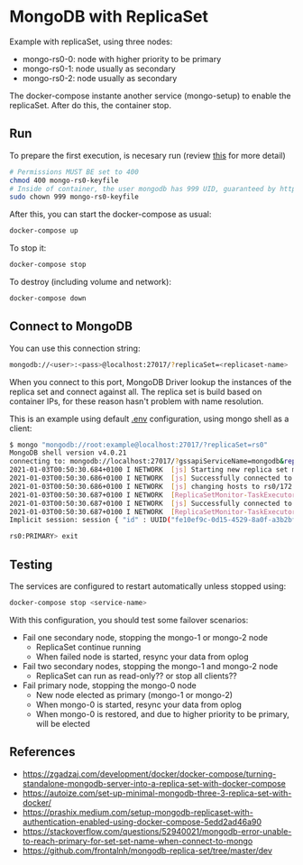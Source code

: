 # MongoDB with ReplicaSet

Example with replicaSet, using three nodes:

- mongo-rs0-0: node with higher priority to be primary
- mongo-rs0-1: node usually as secondary
- mongo-rs0-2: node usually as secondary

The docker-compose instante another service (mongo-setup)
to enable the replicaSet. After do this, the container stop.

## Run

To prepare the first execution, is necesary run (review 
[this](./rs0/README.md) for more detail)

```sh
# Permissions MUST BE set to 400
chmod 400 mongo-rs0-keyfile
# Inside of container, the user mongodb has 999 UID, guaranteed by https://github.com/docker-library/mongo/blob/master/4.0/Dockerfile#L4
sudo chown 999 mongo-rs0-keyfile
```

After this, you can start the docker-compose as usual:

```sh
docker-compose up
```

To stop it:

```sh
docker-compose stop
```

To destroy (including volume and network):

```sh
docker-compose down
```

## Connect to MongoDB

You can use this connection string:

```sh
mongodb://<user>:<pass>@localhost:27017/?replicaSet=<replicaset-name>
```

When you connect to this port, MongoDB Driver lookup the instances of the 
replica set and connect against all. The replica set is build based on 
container IPs, for these reason hasn't problem with name resolution.

This is an example using default [.env](./.env) configuration, using
mongo shell as a client:

```sh
$ mongo "mongodb://root:example@localhost:27017/?replicaSet=rs0"
MongoDB shell version v4.0.21
connecting to: mongodb://localhost:27017/?gssapiServiceName=mongodb&replicaSet=rs0
2021-01-03T00:50:30.684+0100 I NETWORK  [js] Starting new replica set monitor for rs0/localhost:27017
2021-01-03T00:50:30.686+0100 I NETWORK  [js] Successfully connected to localhost:27017 (1 connections now open to localhost:27017 with a 5 second timeout)
2021-01-03T00:50:30.686+0100 I NETWORK  [js] changing hosts to rs0/172.80.11.2:27017,172.80.11.3:27017,172.80.11.4:27017 from rs0/localhost:27017
2021-01-03T00:50:30.687+0100 I NETWORK  [ReplicaSetMonitor-TaskExecutor] Successfully connected to 172.80.11.2:27017 (1 connections now open to 172.80.11.2:27017 with a 5 second timeout)
2021-01-03T00:50:30.687+0100 I NETWORK  [js] Successfully connected to 172.80.11.4:27017 (1 connections now open to 172.80.11.4:27017 with a 5 second timeout)
2021-01-03T00:50:30.687+0100 I NETWORK  [ReplicaSetMonitor-TaskExecutor] Successfully connected to 172.80.11.3:27017 (1 connections now open to 172.80.11.3:27017 with a 5 second timeout)
Implicit session: session { "id" : UUID("fe10ef9c-0d15-4529-8a0f-a3b2bf01bc2b") }

rs0:PRIMARY> exit
```

## Testing

The services are configured to restart automatically unless
stopped using:

```sh
docker-compose stop <service-name>
```

With this configuration, you should test some failover scenarios:

- Fail one secondary node, stopping the mongo-1 or mongo-2 node
    - ReplicaSet continue running
    - When failed node is started, resync your data from oplog
- Fail two secondary nodes, stopping the mongo-1 and mongo-2 node
    - ReplicaSet can run as read-only?? or stop all clients??
- Fail primary node, stopping the mongo-0 node
    - New node elected as primary (mongo-1 or mongo-2)
    - When mongo-0 is started, resync your data from oplog
    - When mongo-0 is restored, and due to higher priority 
        to be primary, will be elected

## References

- https://zgadzaj.com/development/docker/docker-compose/turning-standalone-mongodb-server-into-a-replica-set-with-docker-compose
- https://autoize.com/set-up-minimal-mongodb-three-3-replica-set-with-docker/
- https://prashix.medium.com/setup-mongodb-replicaset-with-authentication-enabled-using-docker-compose-5edd2ad46a90
- https://stackoverflow.com/questions/52940021/mongodb-error-unable-to-reach-primary-for-set-set-name-when-connect-to-mongo
- https://github.com/frontalnh/mongodb-replica-set/tree/master/dev


